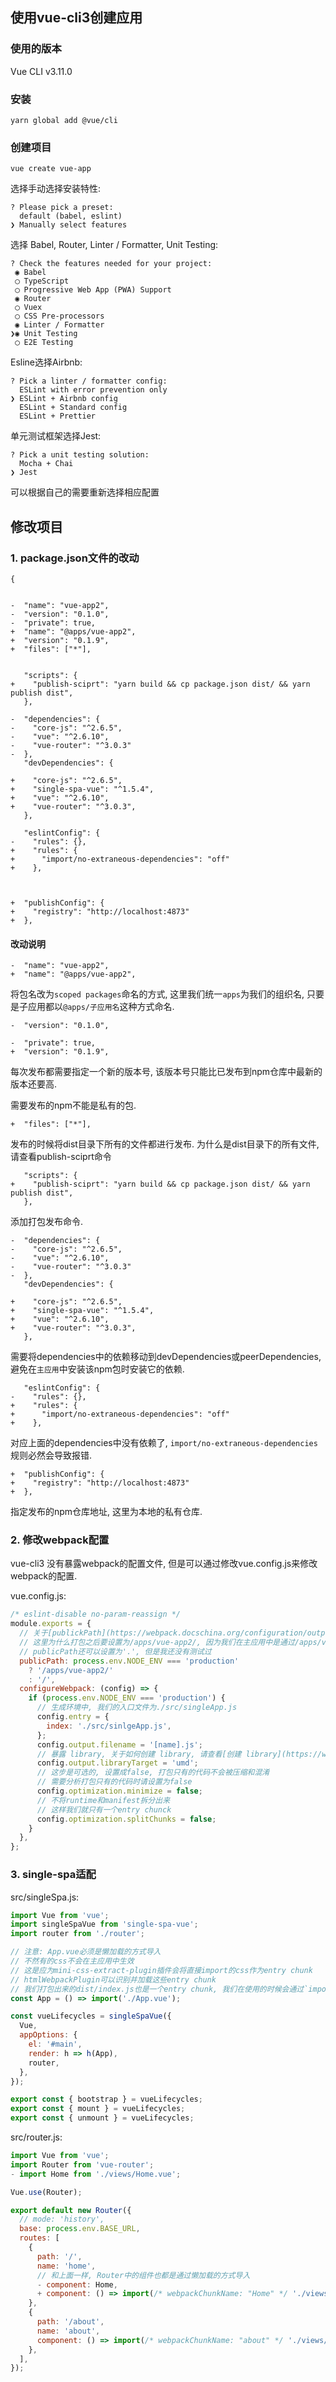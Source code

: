 ## 使用vue-cli3创建应用

### 使用的版本

Vue CLI v3.11.0

### 安装

```shell
yarn global add @vue/cli
```

### 创建项目

```shell
vue create vue-app
```

选择手动选择安装特性:

```shell
? Please pick a preset: 
  default (babel, eslint) 
❯ Manually select features 
```

选择 Babel, Router, Linter / Formatter, Unit Testing:

```shell
? Check the features needed for your project: 
 ◉ Babel
 ◯ TypeScript
 ◯ Progressive Web App (PWA) Support
 ◉ Router
 ◯ Vuex
 ◯ CSS Pre-processors
 ◉ Linter / Formatter
❯◉ Unit Testing
 ◯ E2E Testing
```

Esline选择Airbnb:

```shell
? Pick a linter / formatter config: 
  ESLint with error prevention only 
❯ ESLint + Airbnb config 
  ESLint + Standard config 
  ESLint + Prettier 
```

单元测试框架选择Jest:

```shell
? Pick a unit testing solution: 
  Mocha + Chai 
❯ Jest 
```

可以根据自己的需要重新选择相应配置


## 修改项目


### 1. package.json文件的改动

```shell
{


-  "name": "vue-app2",
-  "version": "0.1.0",
-  "private": true,
+  "name": "@apps/vue-app2", 
+  "version": "0.1.9",
+  "files": ["*"],


   "scripts": {
+    "publish-sciprt": "yarn build && cp package.json dist/ && yarn publish dist",
   },

-  "dependencies": {
-    "core-js": "^2.6.5",
-    "vue": "^2.6.10",
-    "vue-router": "^3.0.3"
-  },
   "devDependencies": {

+    "core-js": "^2.6.5",
+    "single-spa-vue": "^1.5.4",
+    "vue": "^2.6.10",
+    "vue-router": "^3.0.3",
   },

   "eslintConfig": {
-    "rules": {},
+    "rules": {
+      "import/no-extraneous-dependencies": "off"
+    },



+  "publishConfig": {
+    "registry": "http://localhost:4873"
+  },
```

#### 改动说明

```shell
-  "name": "vue-app2",
+  "name": "@apps/vue-app2", 
```

将包名改为`scoped packages`命名的方式, 这里我们统一`apps`为我们的组织名, 只要是子应用都以`@apps/子应用名`这种方式命名.


```shell
-  "version": "0.1.0",
```

```shell
-  "private": true,
+  "version": "0.1.9",
```

每次发布都需要指定一个新的版本号, 该版本号只能比已发布到npm仓库中最新的版本还要高.


需要发布的npm不能是私有的包.


```shell
+  "files": ["*"],
```

发布的时候将dist目录下所有的文件都进行发布. 为什么是dist目录下的所有文件, 请查看publish-sciprt命令

```shell
   "scripts": {
+    "publish-sciprt": "yarn build && cp package.json dist/ && yarn publish dist",
   },
```

添加打包发布命令.

```shell
-  "dependencies": {
-    "core-js": "^2.6.5",
-    "vue": "^2.6.10",
-    "vue-router": "^3.0.3"
-  },
   "devDependencies": {

+    "core-js": "^2.6.5",
+    "single-spa-vue": "^1.5.4",
+    "vue": "^2.6.10",
+    "vue-router": "^3.0.3",
   },
```

需要将dependencies中的依赖移动到devDependencies或peerDependencies, 避免在`主应用`中安装该npm包时安装它的依赖.

```shell
   "eslintConfig": {
-    "rules": {},
+    "rules": {
+      "import/no-extraneous-dependencies": "off"
+    },
```

对应上面的dependencies中没有依赖了, `import/no-extraneous-dependencies`规则必然会导致报错.

```shell
+  "publishConfig": {
+    "registry": "http://localhost:4873"
+  },
```

指定发布的npm仓库地址, 这里为本地的私有仓库.

### 2. 修改webpack配置

vue-cli3 没有暴露webpack的配置文件, 但是可以通过修改vue.config.js来修改webpack的配置.

vue.config.js:

```js
/* eslint-disable no-param-reassign */
module.exports = {
  // 关于[publickPath](https://webpack.docschina.org/configuration/output/#output-publicpath)
  // 这里为什么打包之后要设置为/apps/vue-app2/, 因为我们在主应用中是通过/apps/vue-app2/来决定显示我们的子应用vue-app2的
  // publicPath还可以设置为'.', 但是我还没有测试过
  publicPath: process.env.NODE_ENV === 'production'
    ? '/apps/vue-app2/'
    : '/',
  configureWebpack: (config) => {
    if (process.env.NODE_ENV === 'production') {
      // 生成环境中, 我们的入口文件为./src/singleApp.js
      config.entry = {
        index: './src/sinlgeApp.js',
      };
      config.output.filename = '[name].js';
      // 暴露 library, 关于如何创建 library, 请查看[创建 library](https://www.webpackjs.com/guides/author-libraries/)
      config.output.libraryTarget = 'umd';
      // 这步是可选的, 设置成false, 打包只有的代码不会被压缩和混淆
      // 需要分析打包只有的代码时请设置为false
      config.optimization.minimize = false;
      // 不将runtime和manifest拆分出来
      // 这样我们就只有一个entry chunck
      config.optimization.splitChunks = false;
    }
  },
};
```

### 3. single-spa适配

src/singleSpa.js:

```js
import Vue from 'vue';
import singleSpaVue from 'single-spa-vue';
import router from './router';

// 注意: App.vue必须是懒加载的方式导入
// 不然有的css不会在主应用中生效
// 这是应为mini-css-extract-plugin插件会将直接import的css作为entry chunk
// htmlWebpackPlugin可以识别并加载这些entry chunk
// 我们打包出来的dist/index.js也是一个entry chunk, 我们在使用的时候会通过`import vueApp2 from '@apps/vue-app2'`主动导入它
const App = () => import('./App.vue');

const vueLifecycles = singleSpaVue({
  Vue,
  appOptions: {
    el: '#main',
    render: h => h(App),
    router,
  },
});

export const { bootstrap } = vueLifecycles;
export const { mount } = vueLifecycles;
export const { unmount } = vueLifecycles;
```

src/router.js:

```js
import Vue from 'vue';
import Router from 'vue-router';
- import Home from './views/Home.vue';

Vue.use(Router);

export default new Router({
  // mode: 'history',
  base: process.env.BASE_URL,
  routes: [
    {
      path: '/',
      name: 'home',
      // 和上面一样, Router中的组件也都是通过懒加载的方式导入
      - component: Home,
      + component: () => import(/* webpackChunkName: "Home" */ './views/Home.vue'),
    },
    {
      path: '/about',
      name: 'about',
      component: () => import(/* webpackChunkName: "about" */ './views/About.vue'),
    },
  ],
});
```